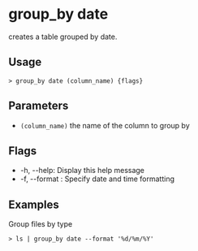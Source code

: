 # group_by date
creates a table grouped by date.

## Usage
```shell
> group_by date (column_name) {flags} 
 ```

## Parameters
* `(column_name)` the name of the column to group by

## Flags
* -h, --help: Display this help message
* -f, --format <string>: Specify date and time formatting

## Examples
  Group files by type
```shell
> ls | group_by date --format '%d/%m/%Y'
 ```

